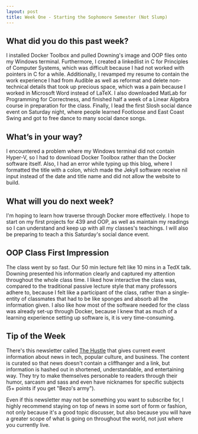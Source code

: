 ```yaml
---
layout: post
title: Week One - Starting the Sophomore Semester (Not Slump)
---
```


What did you do this past week?
------
I installed Docker Toolbox and pulled Downing's image and OOP files onto my Windows terminal. Furthermore, I created a linkedlist in C for Principles of Computer Systems, which was difficult because I had not worked with pointers in C for a while. Additionally, I revamped my resume to contain the work experience I had from Audible as well as reformat and delete non-technical details that took up precious space, which was a pain because I worked in Microsoft Word instead of LaTeX. I also downloaded MatLab for Programming for Correctness, and finished half a week of a Linear Algebra course in preparation for the class. Finally, I lead the first Slosh social dance event on Saturday night, where people learned Footloose and East Coast Swing and got to free dance to many social dance songs.

What’s in your way?
------
I encountered a problem where my Windows terminal did not contain Hyper-V, so I had to download Docker Toolbox rather than the Docker software itself. Also, I had an error while typing up this blog, where I formatted the title with a colon, which made the Jekyll software receive nil input instead of the date and title name and did not allow the website to build.

What will you do next week?
------
I'm hoping to learn how traverse through Docker more effectively. I hope to start on my first projects for 439 and OOP, as well as maintain my readings so I can understand and keep up with all my classes's teachings. I will also be preparing to teach a this Saturday's social dance event.

OOP Class First Impression
------

The class went by so fast. Our 50 min lecture felt like 10 mins in a TedX talk. Downing presented his information clearly and captured my attention throughout the whole class time. I liked how interactive the class was, compared to the traditional passive lecture style that many professors adhere to, because I felt like a participant of the class, rather than a single-entity of classmates that had to be like sponges and absorb all the information given. I also like how most of the software needed for the class was already set-up through Docker, because I knew that as much of a learning experience setting up software is, it is very time-consuming.


Tip of the Week
------
There's this newsletter called [The Hustle](http://ambassadors.thehustle.co/?ref=76af0631a4) that gives current event information about news in tech, popular culture, and business. The content is curated so that news doesn't contain a cliffhanger and a link, but information is hashed out in shortened, understandable, and entertaining way. They try to make themselves personable to readers through their humor, sarcasm and sass and even have nicknames for specific subjects (5+ points if you get "Bezo's army").

Even if this newsletter may not be something you want to subscribe for, I highly recommend staying on top of news in some sort of form or fashion, not only because it's a good topic discusser, but also because you will have a greater scope of what is going on throughout the world, not just where you currently live.
